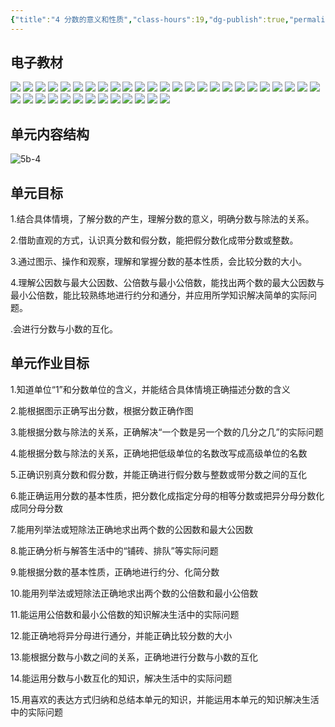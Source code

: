 ```yaml
---
{"title":"4 分数的意义和性质","class-hours":19,"dg-publish":true,"permalink":"/4 单元教学/5B 五下/4 分数的意义和性质/","dgPassFrontmatter":true,"noteIcon":""}
---
```




## 电子教材

<p class="grid-4">
	<img loading="lazy" decoding="async" src="https://book.pep.com.cn/1221001502141/files/mobile/51.jpg">
	<img loading="lazy" decoding="async" src="https://book.pep.com.cn/1221001502141/files/mobile/52.jpg">
	<img loading="lazy" decoding="async" src="https://book.pep.com.cn/1221001502141/files/mobile/53.jpg">
	<img loading="lazy" decoding="async" src="https://book.pep.com.cn/1221001502141/files/mobile/54.jpg">
	<img loading="lazy" decoding="async" src="https://book.pep.com.cn/1221001502141/files/mobile/55.jpg">
	<img loading="lazy" decoding="async" src="https://book.pep.com.cn/1221001502141/files/mobile/56.jpg">
	<img loading="lazy" decoding="async" src="https://book.pep.com.cn/1221001502141/files/mobile/57.jpg">
	<img loading="lazy" decoding="async" src="https://book.pep.com.cn/1221001502141/files/mobile/58.jpg">
	<img loading="lazy" decoding="async" src="https://book.pep.com.cn/1221001502141/files/mobile/59.jpg">
	<img loading="lazy" decoding="async" src="https://book.pep.com.cn/1221001502141/files/mobile/60.jpg">
	<img loading="lazy" decoding="async" src="https://book.pep.com.cn/1221001502141/files/mobile/61.jpg">
	<img loading="lazy" decoding="async" src="https://book.pep.com.cn/1221001502141/files/mobile/62.jpg">
	<img loading="lazy" decoding="async" src="https://book.pep.com.cn/1221001502141/files/mobile/63.jpg">
	<img loading="lazy" decoding="async" src="https://book.pep.com.cn/1221001502141/files/mobile/64.jpg">
	<img loading="lazy" decoding="async" src="https://book.pep.com.cn/1221001502141/files/mobile/65.jpg">
	<img loading="lazy" decoding="async" src="https://book.pep.com.cn/1221001502141/files/mobile/66.jpg">
	<img loading="lazy" decoding="async" src="https://book.pep.com.cn/1221001502141/files/mobile/67.jpg">
	<img loading="lazy" decoding="async" src="https://book.pep.com.cn/1221001502141/files/mobile/68.jpg">
	<img loading="lazy" decoding="async" src="https://book.pep.com.cn/1221001502141/files/mobile/69.jpg">
	<img loading="lazy" decoding="async" src="https://book.pep.com.cn/1221001502141/files/mobile/70.jpg">
	<img loading="lazy" decoding="async" src="https://book.pep.com.cn/1221001502141/files/mobile/71.jpg">
	<img loading="lazy" decoding="async" src="https://book.pep.com.cn/1221001502141/files/mobile/72.jpg">
	<img loading="lazy" decoding="async" src="https://book.pep.com.cn/1221001502141/files/mobile/73.jpg">
	<img loading="lazy" decoding="async" src="https://book.pep.com.cn/1221001502141/files/mobile/74.jpg">
	<img loading="lazy" decoding="async" src="https://book.pep.com.cn/1221001502141/files/mobile/75.jpg">
	<img loading="lazy" decoding="async" src="https://book.pep.com.cn/1221001502141/files/mobile/76.jpg">
	<img loading="lazy" decoding="async" src="https://book.pep.com.cn/1221001502141/files/mobile/77.jpg">
	<img loading="lazy" decoding="async" src="https://book.pep.com.cn/1221001502141/files/mobile/78.jpg">
	<img loading="lazy" decoding="async" src="https://book.pep.com.cn/1221001502141/files/mobile/79.jpg">
	<img loading="lazy" decoding="async" src="https://book.pep.com.cn/1221001502141/files/mobile/80.jpg">
	<img loading="lazy" decoding="async" src="https://book.pep.com.cn/1221001502141/files/mobile/81.jpg">
	<img loading="lazy" decoding="async" src="https://book.pep.com.cn/1221001502141/files/mobile/82.jpg">
	<img loading="lazy" decoding="async" src="https://book.pep.com.cn/1221001502141/files/mobile/83.jpg">
	<img loading="lazy" decoding="async" src="https://book.pep.com.cn/1221001502141/files/mobile/84.jpg">
	<img loading="lazy" decoding="async" src="https://book.pep.com.cn/1221001502141/files/mobile/85.jpg">
	<img loading="lazy" decoding="async" src="https://book.pep.com.cn/1221001502141/files/mobile/86.jpg">
	<img loading="lazy" decoding="async" src="https://book.pep.com.cn/1221001502141/files/mobile/87.jpg">
	<img loading="lazy" decoding="async" src="https://book.pep.com.cn/1221001502141/files/mobile/88.jpg">
</p>

## 单元内容结构

![5b-4](https://r2.edui123.com/2023/04/5b-4.png)

## 单元目标

1.结合具体情境，了解分数的产生，理解分数的意义，明确分数与除法的关系。

2.借助直观的方式，认识真分数和假分数，能把假分数化成带分数或整数。

3.通过图示、操作和观察，理解和掌握分数的基本性质，会比较分数的大小。

4.理解公因数与最大公因数、公倍数与最小公倍数，能找出两个数的最大公因数与最小公倍数，能比较熟练地进行约分和通分，并应用所学知识解决简单的实际问题。

.会进行分数与小数的互化。

## 单元作业目标

1.知道单位“1”和分数单位的含义，并能结合具体情境正确描述分数的含义

2.能根据图示正确写出分数，根据分数正确作图

3.能根据分数与除法的关系，正确解决“一个数是另一个数的几分之几”的实际问题

4.能根据分数与除法的关系，正确地把低级单位的名数改写成高级单位的名数

5.正确识别真分数和假分数，并能正确进行假分数与整数或带分数之间的互化

6.能正确运用分数的基本性质，把分数化成指定分母的相等分数或把异分母分数化成同分母分数

7.能用列举法或短除法正确地求出两个数的公因数和最大公因数

8.能正确分析与解答生活中的“铺砖、排队”等实际问题

9.能根据分数的基本性质，正确地进行约分、化简分数

10.能用列举法或短除法正确地求出两个数的公倍数和最小公倍数

11.能运用公倍数和最小公倍数的知识解决生活中的实际问题

12.能正确地将异分母进行通分，并能正确比较分数的大小

13.能根据分数与小数之间的关系，正确地进行分数与小数的互化

14.能运用分数与小数互化的知识，解决生活中的实际问题

15.用喜欢的表达方式归纳和总结本单元的知识，并能运用本单元的知识解决生活中的实际问题
